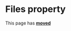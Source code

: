 # Files property #

This page has [**moved**](https://lib-docs.delphidabbler.com/DropFiles/5/API/TPJDropFiles-Files)